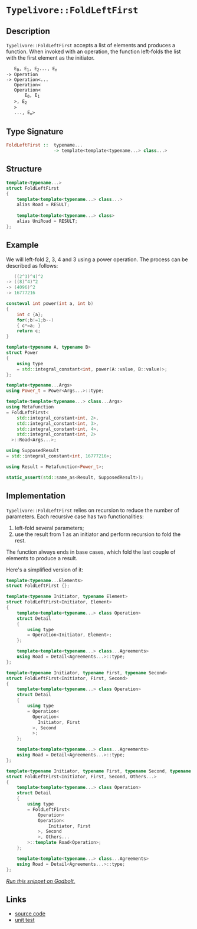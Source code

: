 <!-- Copyright 2024 Feng Mofan
SPDX-License-Identifier: Apache-2.0 -->

# `Typelivore::FoldLeftFirst`

## Description

`Typelivore::FoldLeftFirst` accepts a list of elements and produces a function.
When invoked with an operation, the function left-folds the list with the first element as the initiator.
<pre><code>   E<sub>0</sub>, E<sub>1</sub>, E<sub>2</sub>..., E<sub>n</sub>
-> Operation
-> Operation&lt;...
   Operation&lt;
   Operation&lt;
       E<sub>0</sub>, E<sub>1</sub>
   &gt;, E<sub>2</sub>
   &gt;
   ..., E<sub>n</sub>&gt</code></pre>

## Type Signature

```Haskell
FoldLeftFirst ::  typename...
                  -> template<template<typename...> class...>
```

## Structure

```C++
template<typename...>
struct FoldLeftFirst
{
    template<template<typename...> class...>
    alias Road = RESULT;
        
    template<template<typename...> class>
    alias UniRoad = RESULT;
};
```

## Example

We will left-fold 2, 3, 4 and 3 using a power operation.
The process can be described as follows:

```C++
   ((2^3)^4)^2
-> ((8)^4)^2
-> (4096)^2
-> 16777216
```

```C++
consteval int power(int a, int b)
{
    int c {a};
    for(;b!=1;b--)
    { c*=a; }
    return c;
}

template<typename A, typename B>
struct Power
{
    using type
    = std::integral_constant<int, power(A::value, B::value)>;
};

template<typename...Args>
using Power_t = Power<Args...>::type;

template<template<typename...> class...Args>
using Metafunction 
= FoldLeftFirst<
    std::integral_constant<int, 2>,
    std::integral_constant<int, 3>,
    std::integral_constant<int, 4>,
    std::integral_constant<int, 2>
  >::Road<Args...>;

using SupposedResult
= std::integral_constant<int, 16777216>;

using Result = Metafunction<Power_t>;

static_assert(std::same_as<Result, SupposedResult>);
```

## Implementation

`Typelivore::FoldLeftFirst` relies on recursion to reduce the number of parameters.
Each recursive case has two functionalities:

1. left-fold several parameters;
2. use the result from 1 as an initiator and perform recursion to fold the rest.

The function always ends in base cases, which fold the last couple of elements to produce a result.

Here's a simplified version of it:

```C++
template<typename...Elements>
struct FoldLeftFirst {};

template<typename Initiator, typename Element>
struct FoldLeftFirst<Initiator, Element>
{
    template<template<typename...> class Operation>
    struct Detail
    {
        using type 
        = Operation<Initiator, Element>;
    };

    template<template<typename...> class...Agreements>
    using Road = Detail<Agreements...>::type;
};

template<typename Initiator, typename First, typename Second>
struct FoldLeftFirst<Initiator, First, Second>
{
    template<template<typename...> class Operation>
    struct Detail
    {
        using type 
        = Operation<
          Operation<
            Initiator, First
          >, Second
          >;
    };

    template<template<typename...> class...Agreements>
    using Road = Detail<Agreements...>::type;
};

template<typename Initiator, typename First, typename Second, typename...Others>
struct FoldLeftFirst<Initiator, First, Second, Others...>
{
    template<template<typename...> class Operation>
    struct Detail
    {
        using type 
        = FoldLeftFirst<
            Operation<
            Operation<
                Initiator, First
            >, Second
            >, Others...
        >::template Road<Operation>;
    };

    template<template<typename...> class...Agreements>
    using Road = Detail<Agreements...>::type;
};
```

[*Run this snippet on Godbolt.*](https://godbolt.org/#z:OYLghAFBqd5QCxAYwPYBMCmBRdBLAF1QCcAaPECAMzwBtMA7AQwFtMQByARg9KtQYEAysib0QXACx8BBAKoBnTAAUAHpwAMvAFYTStJg1DIApACYAQuYukl9ZATwDKjdAGFUtAK4sGIAMykrgAyeAyYAHI%2BAEaYxCAArNIADqgKhE4MHt6%2BeqnpjgKh4VEssfFctpj2hQxCBEzEBNk%2BfoF2mA6Z9Y0ExZExcYnSCg1NLbmVo739peUSAJS2qF7EyOwcBJgsyQZbJv5uBACeyYysmAB019j0bIIKB9gmGgCCo8ReDgDUAGKe6GCmCoBF%2BeGIo2%2BJgA7FZoQARA5WN4vV5bHZ7TAHI6nc5sb4ASQYGSYRDI3xOZ2Y%2BNu20YBCeqI%2BXwIfwBQJBYIhDMORJJZNI31p9x5zxRsNR3ylFO2u1JWMO6Ll%2B0VuOpV2uT2%2ByAMCgU3wA8mdiKTMoy3tLvsyfvDMA06JLpTDka9LZavOkjBTcVCLW6pQd4YbjaaBNi%2BY5SSRBcL6Yz/C7LTDEQnUY6pUrMdjM/Ls2qLtdLlqdUw9YXXsBiJg6Q9za7pR6wsBvgAlVBMdBQ/xB2322jYitVmsEBSFp4gECUhUu5NItNvHMqnFUi6E4mRgXelf4rmjQVT9XfISdAToOvW1n/WiA4Gg8GjcPrvBR8m7giC49oBhn/xi17O9MZQxXNFVlLNVW3DUi1/bVdX1I04lDBg60tC9vl7JgHT9AMJWwt1Gy9KdfXrf1A2DRDamxQD/QQk1KMOaj/TXfloz%2Be8GTw0jfw/E9v0YpNfznPDZ1TFE8MXBUjjAkDlzxKDizg8tK2rEVHkEvCCObNsOy7Hs7Uw/tDkHFT6VHTVfwnKchP/BFrNRCS80g5iN1Yg9Vzffd83xT9T08yDCwNAgEDiNS/zQq8b05djHxY192J4r90EFQLgohMd1JsxNpQc0DgKXNy2HS7BYNLeCQ3ov9UIIT4bX0rCSKhXCGvdT1myI/jdLZa8OTvbkqM4pjaKQ/rmsG8qzQYgamOlCNn03N8OoE7AEtPRanW4w0gpCscpq7bBLOkrZW3bH83CGirrKTWzRP/cTDsknLZPVIqSrLa5jOHULAM046dLIjCHSM5TPqKyzcTs66ZzeAB6AAqeGEcR6HUTh%2BGABVsCENGEeRmHEfx2Hcdu/8zH8MIdS8LAuzcL91mSEc61RL9RkwAA3MRvjCVlUgAdziCAue%2BJhBUF6IFjTJrLUF5BGosJgRKyqV%2BGICAkWiMAwEDLg1YAWh18XhNhbVYcDeWE0axE8KrAhVgYbUIct4nHoKzBvlePy5O%2BKwMrQ5RUD54gJcV74fqs4TuytAh0AnLnMErMQAH1mYaQRsS5wVef514J3Z7xMEFCwc7ELxMHFwSboV%2Bc0Xuxy5PLYhgC%2Bt4fr9gOE9ZMjW7iAcG7M6D9sncGK4XGvcuVB6vPkmCSzey5Xl7usfoAWX0qgvAYLoBGIsiIp6hbJoa0Zo5AWP49oJOBGmVPDnT74zCeUhAKPmPBDjk1z%2BTwweTcW//Afp%2Bo4vy2GfC%2BDAr7f1vpIf%2BeFn4n1fiAz%2B18f6CEFPfDKAYLIgG0qdeejcip2Wbq1I8Xhkj5EwOgFsmAFBeFoBxf8EdYGn3fqA8BacUHfC4AANmhDwswXD4xQ1eD9Sh1DaGdRXg0NeG96JuC7sQduAiq7TEcMgBOpU4gEAgLAhQFw1FqTcCImh75iGkLSOQwxtCnhlwsBwJYtBOAJF4H4bgvBUCcDcNYawVoVhrFduYfwPBSAEE0LYpYABrYYlwNCSC4NCfwGgEgaDMJwzhZgAAcaT9CcEkLwFgEgNAaFIM4rQpA3EcF4AoEAhTgkcC0EsOAsAYCIBACsAgyQvDvgoBANAOw6BxAiBcTgqg0mcJ1pwyQ3xgDIBllIS4ZheDkMICQPA0dKj8EECIMQ7ApAyEEIoFQ6hak6D0DzE0yROA8DsQ4pxITSmcANB09prJUBUG%2BMM0Z4zJnTI4ZIOZ3wIAeF6fQYgUJSZcAWLwGpdTSAQCQD05IfSyBdPhYikAwApBmD4HQLYEJKDRFudEMIjRjgXN4IS5gxBjgGmiNoToNTAk9JFAaBgtASVHNIFgaIXhgBuDELQSpLiOXbEMMAcQ7L8BVi6KzKhtzMCqE6B0jYgTY72PZbQPA0QTSUo8FgW51U8B5MFdK4g0QzG2hYCK9VRgQlLCoAYRuAA1PAmAeYIWcYE9ZwhRDiB2Z6/Zahbm6EqAYa1phLDWH0BqypkAlioHppkAVOsj6BjDVYSwZgSmoGNcQFZMqY1VBqJkFw34Jh%2BEqCEMIAwyhDEqPkDIAhS15DSPWhgsxBgVALXS7oYxmieFaHoDom86g9rbdWjt0xxh9smLYEdla5g1qWAoHx6xFhZI4I4optyylvJGWMiZUyZm/LMP83ASyQX%2BPBZCm1SxgodiGBAcJIBJD%2BEuAATn8NCSQ0SzCSE4QUhInDX1rpyaQPJATLicK4Wk19aSuFJC4Akd9nDN3srKRUqpQSbUwqabClpjyOnkEoCi4FAy2CcEaCwVm0IdZMBKl6Lgr7LhcCiQs/AZIVl6E9Zsn10g/VKADey3QmLTlMHOS4q566bmofufh55ryKNUZo3R5sDGmNRP%2BYChFwLQX%2BDMBCzDRz6lwtQECuIhHukma00MBT1GSxGAY1wQpNBaEhTxQSollLSWkHJcS6ltKHBecZfSZlrLbmcu5by2g/KvNYAtUYMVJSJVdulQKkpcqFVbC8yq256rNXEp1RsEp%2BrDWBONaapQ5rLVNiw3apgjrnWuqpF5rj3rtm8dkP6w5JShP6BFSgTxlhI3RGjQ%2B0p8bL6cCTVHFNA2LAZtcdm3NI3F3VC7c4CArhG3lu/KO%2BYtbm21C26QOttRds1s7UOnok6chlou7UK7fQ53toHT2o7E7HslGe%2BC5YqwV3fdVRu4prjOBC2IJR6jtG7MqcY8xjQJ62MkB05egzdSb2YDvfEUbqqQNgcY9E6EiGeH%2BEkD%2B8ZlQgd3PKbYDDULbHYfgLh1pTzzPEf6YMjgFHPksAUKzGWrNVOYlGKxs9HG1myG4213Z8h%2BNdeOYEETYnLlrsB1umTbSOnfBeaDlgXOed84F/KSEALLOIp0/4fTtOjMoBN8ClnNuhi89IQnfnr6E6C4IGosH4ysUudxRAfF7KfOecFUHqlNK6WBZM0yllbLEuYC5TyvlArAmxctYV3gSWpUyvZel5Aiqsuv1VSU3LWrjgFb1TmkrvAytmuFfF6rhm%2BD2oUE6l1brmvi9axIdreyZeBoCL10Ns2hvLbG7UAV0Nn6pusPN0pi2sCj8HbUYt7gp23YrZ9sdTaCiZCOydzIZ3x2rcu69tfA7j/3dnZvvbM7ehvav1Wvbi7l3bIkyr6THBte69598F3lx3fw5npI4W7XqkC3pYCY4SY44gBmCMb%2BD%2BAJCJIxIFLwHQicKZIU5obU7VKgERKSAJBvoJBpLJKvqSCvpxIfpcCBCqr%2BBSaZqcBXqGYSbzIob0FU6W5LDGrpDOCSBAA)

## Links

- [source code](../../../../conceptrodon/typelivore/fold_left_first.hpp)
- [unit test](../../../../tests/unit/typelivore/fold_left_first.test.hpp)
